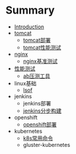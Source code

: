 # Summary

* [Introduction](README.md)
* [tomcat](tomcat.md)
  * [tomcat部署](tomcat/tomcatbu-shu.md)
  * [tomcat性能测试](tomcat/tomcatxing-neng-ce-shi.md)
* [nginx](nginx.md)
  * [nginx基准测试](nginx/nginxji-zhun-ce-shi.md)
* [性能测试](xing-neng-ce-shi.md)
  * [ab压测工具](abya-ce-gong-ju.md)
* linux基础
  * [lsof](lsof.md)
* jenkins
  * jenkins部署
  * [jenkins分步构建](jenkinsfen-bu-gou-jian.md)
* openshift
  * [openshift部署](openshiftbu-shu.md)
* kubernetes
  * [k8s常用命令](k8schang-yong-ming-ling.md)
  * gluster-kubernetes



